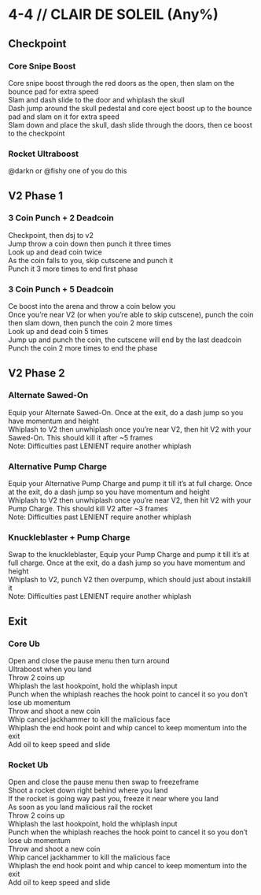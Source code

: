 # 4-4 // CLAIR DE SOLEIL (Any%)
## Checkpoint
### Core Snipe Boost
Core snipe boost through the red doors as the open, then slam on the bounce pad for extra speed <br />
Slam and dash slide to the door and whiplash the skull <br />
Dash jump around the skull pedestal and core eject boost up to the bounce pad and slam on it for extra speed <br />
Slam down and place the skull, dash slide through the doors, then ce boost to the checkpoint <br />
### Rocket Ultraboost 
@darkn or @fishy one of you do this
## V2 Phase 1
### 3 Coin Punch + 2 Deadcoin
Checkpoint, then dsj to v2 <br />
Jump throw a coin down then punch it three times <br />
Look up and dead coin twice <br />
As the coin falls to you, skip cutscene and punch it <br />
Punch it 3 more times to end first phase <br />
### 3 Coin Punch + 5 Deadcoin
Ce boost into the arena and throw a coin below you <br />
Once you’re near V2 (or when you’re able to skip cutscene), punch the coin then slam down, then punch the coin 2 more times <br />
Look up and dead coin 5 times <br />
Jump up and punch the coin, the cutscene will end by the last deadcoin <br />
Punch the coin 2 more times to end the phase <br />
## V2 Phase 2
### Alternate Sawed-On
Equip your Alternate Sawed-On. Once at the exit, do a dash jump so you have momentum and height <br />
Whiplash to V2 then unwhiplash once you’re near V2, then hit V2 with your Sawed-On. This should kill it after ~5 frames <br />
Note: Difficulties past LENIENT require another whiplash <br />
### Alternative Pump Charge
Equip your Alternative Pump Charge and pump it till it’s at full charge. Once at the exit, do a dash jump so you have momentum and height <br />
Whiplash to V2 then unwhiplash once you’re near V2, then hit V2 with your Pump Charge. This should kill V2 after  ~3 frames <br />
Note: Difficulties past LENIENT require another whiplash 
### Knuckleblaster + Pump Charge
Swap to the knuckleblaster, Equip your Pump Charge and pump it till it’s at full charge. Once at the exit, do a dash jump so you have momentum and height <br />
Whiplash to V2, punch V2 then overpump, which should just about instakill it <br />
Note: Difficulties past LENIENT require another whiplash
## Exit
### Core Ub
Open and close the pause menu then turn around <br />
Ultraboost when you land <br />
Throw 2 coins up <br />
Whiplash the last hookpoint, hold the whiplash input <br />
Punch when the whiplash reaches the hook point to cancel it so you don’t lose ub momentum <br />
Throw and shoot a new coin <br />
Whip cancel jackhammer to kill the malicious face <br />
Whiplash the end hook point and whip cancel to keep momentum into the exit <br />
Add oil to keep speed and slide <br />
### Rocket Ub
Open and close the pause menu then swap to freezeframe <br />
Shoot a rocket down right behind where you land <br />
If the rocket is going way past you, freeze it near where you land <br />
As soon as you land malicious rail the rocket <br />
Throw 2 coins up <br />
Whiplash the last hookpoint, hold the whiplash input <br />
Punch when the whiplash reaches the hook point to cancel it so you don’t lose ub momentum <br />
Throw and shoot a new coin <br />
Whip cancel jackhammer to kill the malicious face <br />
Whiplash the end hook point and whip cancel to keep momentum into the exit <br />
Add oil to keep speed and slide <br />